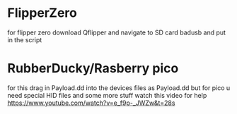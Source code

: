 # FlipperZero
for flipper zero download Qflipper and navigate to SD card badusb and put in the script
# RubberDucky/Rasberry pico
for this drag in Payload.dd into the devices files as Payload.dd but for pico u need special HID files and some more stuff watch this video for help https://www.youtube.com/watch?v=e_f9p-_JWZw&t=28s
